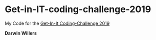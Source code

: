 # Get-in-IT-coding-challenge-2019
My Code for the [Get-In-It Coding-Challenge 2019](https://www.get-in-it.de/coding-challenge "Official Site")

**Darwin Willers**